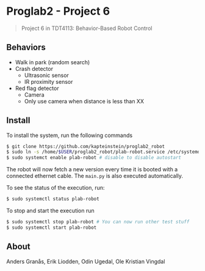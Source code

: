 # Proglab2 - Project 6

> Project 6 in TDT4113: Behavior-Based Robot Control


## Behaviors

- Walk in park (random search)
- Crash detector
    - Ultrasonic sensor
    - IR proximity sensor
- Red flag detector
    - Camera
    - Only use camera when distance is less than XX


## Install

To install the system, run the following commands
```bash
$ git clone https://github.com/kapteinstein/proglab2_robot
$ sudo ln -s /home/$USER/proglab2_robot/plab-robot.service /etc/systemd/system/plab-robot.service
$ sudo systemct enable plab-robot # disable to disable autostart
```

The robot will now fetch a new version every time it is booted with a connected ethernet cable. The `main.py` is also executed automatically.

To see the status of the execution, run:

```bash
$ sudo systemctl status plab-robot
```

To stop and start the execution run
```bash
$ sudo systemctl stop plab-robot # You can now run other test stuff
$ sudo systemctl start plab-robot

```

## About

Anders Granås, Erik Liodden, Odin Ugedal, Ole Kristian Vingdal
